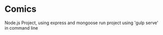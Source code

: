 # Comics
Node.js Project, using express and mongoose
run project using  'gulp serve' in command line 
